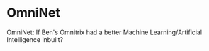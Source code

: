 # OmniNet
OmniNet: If Ben's Omnitrix had a better Machine Learning/Artificial Intelligence inbuilt?
